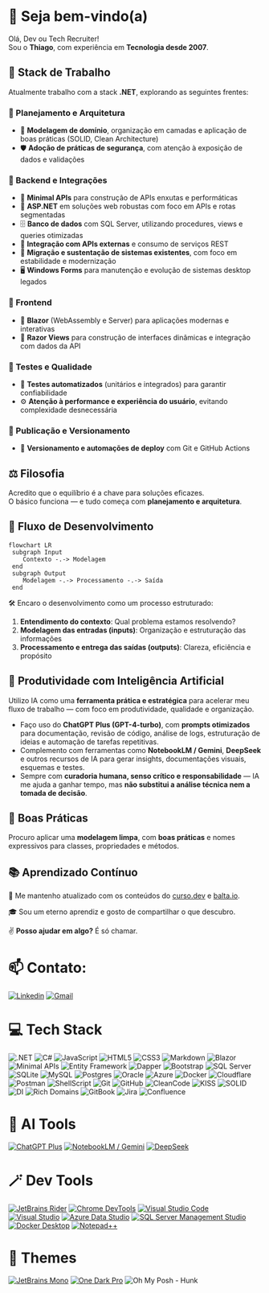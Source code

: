 # 👋 Seja bem-vindo(a)

Olá, Dev ou Tech Recruiter!  
Sou o **Thiago**, com experiência em **Tecnologia desde 2007**.

## 💼 Stack de Trabalho

Atualmente trabalho com a stack **.NET**, explorando as seguintes frentes:

### 🧠 Planejamento e Arquitetura
- 🧩 **Modelagem de domínio**, organização em camadas e aplicação de boas práticas (SOLID, Clean Architecture)  
- 🛡️ **Adoção de práticas de segurança**, com atenção à exposição de dados e validações  

### 🔧 Backend e Integrações
- 🔌 **Minimal APIs** para construção de APIs enxutas e performáticas  
- 🧭 **ASP.NET** em soluções web robustas com foco em APIs e rotas segmentadas  
- 🗄️ **Banco de dados** com SQL Server, utilizando procedures, views e queries otimizadas  
- 🔄 **Integração com APIs externas** e consumo de serviços REST  
- 🧳 **Migração e sustentação de sistemas existentes**, com foco em estabilidade e modernização  
- 🖥️ **Windows Forms** para manutenção e evolução de sistemas desktop legados  

### 🎨 Frontend
- 🎯 **Blazor** (WebAssembly e Server) para aplicações modernas e interativas  
- 🧾 **Razor Views** para construção de interfaces dinâmicas e integração com dados da API  

### 🧪 Testes e Qualidade
- 🧪 **Testes automatizados** (unitários e integrados) para garantir confiabilidade  
- ⚙️ **Atenção à performance e experiência do usuário**, evitando complexidade desnecessária  

### 🚀 Publicação e Versionamento
- 🔀 **Versionamento e automações de deploy** com Git e GitHub Actions

## ⚖️ Filosofia

Acredito que o equilíbrio é a chave para soluções eficazes.  
O básico funciona — e tudo começa com **planejamento e arquitetura**.

## 🧭 Fluxo de Desenvolvimento

```mermaid
flowchart LR
 subgraph Input
    Contexto -.-> Modelagem
 end
 subgraph Output
    Modelagem -.-> Processamento -.-> Saída
 end
```

🛠️ Encaro o desenvolvimento como um processo estruturado:

1. **Entendimento do contexto**: Qual problema estamos resolvendo?  
2. **Modelagem das entradas (inputs)**: Organização e estruturação das informações  
3. **Processamento e entrega das saídas (outputs)**: Clareza, eficiência e propósito


## 🤖 Produtividade com Inteligência Artificial

Utilizo IA como uma **ferramenta prática e estratégica** para acelerar meu fluxo de trabalho — com foco em produtividade, qualidade e organização.

- Faço uso do **ChatGPT Plus (GPT-4-turbo)**, com **prompts otimizados** para documentação, revisão de código, análise de logs, estruturação de ideias e automação de tarefas repetitivas.  
- Complemento com ferramentas como **NotebookLM / Gemini**, **DeepSeek** e outros recursos de IA para gerar insights, documentações visuais, esquemas e testes.  
- Sempre com **curadoria humana, senso crítico e responsabilidade** — IA me ajuda a ganhar tempo, mas **não substitui a análise técnica nem a tomada de decisão**.

## 🧹 Boas Práticas

Procuro aplicar uma **modelagem limpa**, com **boas práticas** e nomes expressivos para classes, propriedades e métodos.

## 📚 Aprendizado Contínuo

🌱 Me mantenho atualizado com os conteúdos do [curso.dev](https://curso.dev) e [balta.io](https://balta.io).

🎓 Sou um eterno aprendiz e gosto de compartilhar o que descubro.

✌️ **Posso ajudar em algo?** É só chamar. 

# 📫 Contato:
[![Linkedin](https://img.shields.io/badge/-LinkedIn-blue?style=for-the-badge&logo=Linkedin&logoColor=white)](https://br.linkedin.com/in/thiagocajaiba)
[![Gmail](https://img.shields.io/badge/-gmail-EA4335?style=for-the-badge&logo=gmail&logoColor=white)](mailto:thiago.cajaiba@gmail.com)

# 💻 Tech Stack

![.NET](https://img.shields.io/badge/.NET-7e2bb3?style=for-the-badge&logo=.net&logoColor=white)
![C#](https://img.shields.io/badge/c%23-7e2bb3.svg?style=for-the-badge&logo=c-sharp&logoColor=white)
![JavaScript](https://img.shields.io/badge/javascript-%23ba83ca.svg?style=for-the-badge&logo=javascript&logoColor=white)
![HTML5](https://img.shields.io/badge/html5-%23d16ba5.svg?style=for-the-badge&logo=html5&logoColor=white)
![CSS3](https://img.shields.io/badge/css3-%23c777b9.svg?style=for-the-badge&logo=css3&logoColor=white)
![Markdown](https://img.shields.io/badge/markdown-9a9ae1?style=for-the-badge&logo=markdown&logoColor=white)
![Blazor](https://img.shields.io/badge/blazor-%237734bc.svg?style=for-the-badge&logo=blazor&logoColor=white)
![Minimal APIs](https://img.shields.io/badge/minimal%20apis-%237734bc.svg?style=for-the-badge&logo=minimal%20apis&logoColor=white)
![Entity Framework](https://img.shields.io/badge/entity%20framework-%236e3bc6.svg?style=for-the-badge&logo=entity%20framework&logoColor=white)
![Dapper](https://img.shields.io/badge/dapper-%236e3bc6.svg?style=for-the-badge&logo=dapper&logoColor=white)
![Bootstrap](https://img.shields.io/badge/bootstrap-%23aa8fd8.svg?style=for-the-badge&logo=bootstrap&logoColor=white)
![SQL Server](https://img.shields.io/badge/%20SQL%20Server-6443cf?style=for-the-badge&logo=microsoft%20sql%20server&logoColor=white)
![SQLite](https://img.shields.io/badge/sqlite-%236443cf.svg?style=for-the-badge&logo=sqlite&logoColor=white)
![MySQL](https://img.shields.io/badge/mysql-%23e2763b.svg?style=for-the-badge&logo=mysql&logoColor=white)
![Postgres](https://img.shields.io/badge/postgres-%23e89443.svg?style=for-the-badge&logo=postgresql&logoColor=white)
![Oracle](https://img.shields.io/badge/Oracle-ebb252?style=for-the-badge&logo=oracle&logoColor=white)
![Azure](https://img.shields.io/badge/azure-%23564ad8.svg?style=for-the-badge&logo=azure-devops&logoColor=white)
![Docker](https://img.shields.io/badge/docker-%23edce69.svg?style=for-the-badge&logo=docker&logoColor=white)
![Cloudflare](https://img.shields.io/badge/Cloudflare-e8d86b?style=for-the-badge&logo=Cloudflare&logoColor=white)
![Postman](https://img.shields.io/badge/Postman-c4ea66?style=for-the-badge&logo=postman&logoColor=white)
![ShellScript](https://img.shields.io/badge/Shell%20Script-93e346?style=for-the-badge&logo=gnu-bash&logoColor=white)
![Git](https://img.shields.io/badge/Git-da553a?style=for-the-badge&logo=git&logoColor=white)
![GitHub](https://img.shields.io/badge/GitHub-181717?style=for-the-badge&logo=github&logoColor=white)
![CleanCode](https://img.shields.io/badge/cleancode-051937.svg?style=for-the-badge&logo=cleancode&logoColor=%2361DAFB)
![KISS](https://img.shields.io/badge/kiss-004d7a?style=for-the-badge&logo=kiss&logoColor=white)
![SOLID](https://img.shields.io/badge/solid-008793.svg?style=for-the-badge&logo=solid&logoColor=white)
![DI](https://img.shields.io/badge/di-00bf72.svg?style=for-the-badge&logo=di&logoColor=white)
![Rich Domains](https://img.shields.io/badge/rich%20domains-a8eb12.svg?style=for-the-badge&logo=rich%20domains&logoColor=white)
![GitBook](https://img.shields.io/badge/GitBook-7B42BC?style=for-the-badge&logo=gitbook&logoColor=white)
![Jira](https://img.shields.io/badge/Jira-0052CC?style=for-the-badge&logo=jira&logoColor=white)
![Confluence](https://img.shields.io/badge/Confluence-172B4D?style=for-the-badge&logo=confluence&logoColor=white)

# 🧠 AI Tools

[![ChatGPT Plus](https://img.shields.io/badge/ChatGPT_Plus-10a37f?style=for-the-badge&logo=openai&logoColor=white)](https://openai.com/chatgpt)
[![NotebookLM / Gemini](https://img.shields.io/badge/NotebookLM_/_Gemini-4285F4?style=for-the-badge&logo=google&logoColor=white)](https://deepmind.google/technologies/gemini/)
[![DeepSeek](https://img.shields.io/badge/DeepSeek-000000?style=for-the-badge&logo=deepnote&logoColor=white)](https://www.deepseek.com/)

# 🪄 Dev Tools

[![JetBrains Rider](https://img.shields.io/badge/JetBrains_Rider-000000?style=for-the-badge&logo=jetbrains&logoColor=white)](https://www.jetbrains.com/rider/)
[![Chrome DevTools](https://img.shields.io/badge/Chrome_DevTools-4285F4?style=for-the-badge&logo=google-chrome&logoColor=white)](https://developer.chrome.com/docs/devtools/)
[![Visual Studio Code](https://img.shields.io/badge/VS_Code-007ACC?style=for-the-badge&logo=visual-studio-code&logoColor=white)](https://code.visualstudio.com/)
[![Visual Studio](https://img.shields.io/badge/Visual_Studio-5C2D91?style=for-the-badge&logo=visual-studio&logoColor=white)](https://visualstudio.microsoft.com/)
[![Azure Data Studio](https://img.shields.io/badge/Azure_Data_Studio-0078D4?style=for-the-badge&logo=microsoftazure&logoColor=white)](https://learn.microsoft.com/en-us/sql/azure-data-studio/)
[![SQL Server Management Studio](https://img.shields.io/badge/SSMS-CC2927?style=for-the-badge&logo=microsoftsqlserver&logoColor=white)](https://learn.microsoft.com/en-us/sql/ssms/)
[![Docker Desktop](https://img.shields.io/badge/Docker_Desktop-2496ED?style=for-the-badge&logo=docker&logoColor=white)](https://www.docker.com/products/docker-desktop/)
[![Notepad++](https://img.shields.io/badge/Notepad++-90E59A?style=for-the-badge&logo=notepadplusplus&logoColor=black)](https://notepad-plus-plus.org/)

# 🎨 Themes

[![JetBrains Mono](https://img.shields.io/badge/JetBrains_Mono-000000?style=for-the-badge&logo=jetbrains&logoColor=white)](https://www.jetbrains.com/pt-br/lp/mono/)
[![One Dark Pro](https://img.shields.io/badge/One_Dark_Pro-282C34?style=for-the-badge&logo=visual-studio-code&logoColor=white)](https://github.com/Binaryify/OneDark-Pro)
![Oh My Posh - Hunk](https://img.shields.io/badge/Oh_My_Posh-Hunk_Theme-4B32C3?style=for-the-badge&logo=powershell&logoColor=white)
